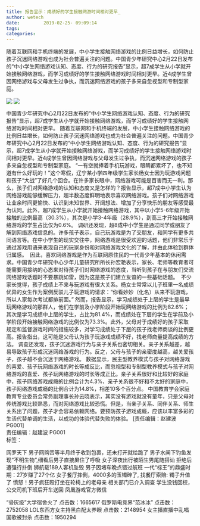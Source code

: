 ```yaml
---
title: 报告显示：成绩好的学生接触网游时间相对更早_
author: wetech
date:         2019-02-25- 09:09:14        
tags: 
categories: 
---
```

随着互联网和手机终端的发展，中小学生接触网络游戏的比例日益增长，如何防止孩子沉迷网络游戏也成为社会普遍关注的问题。中国青少年研究中心2月22日发布的“中小学生网络游戏认知、态度、行为的研究报告”显示，超7成学生从小学就开始接触网络游戏，而学习成绩好的学生接触网络游戏时间相对更早。近4成学生曾因网络游戏与父母发生过争执，而沉迷网络游戏的孩子多来自忽视型和专制型家庭。
<!-- more -->
                                
<img align="center" border="0" src="http://p2.ifengimg.com/a/2016/0810/204c433878d5cf9size1_w16_h16.png" />
                                        
<img align="center" border="0" src="http://d.ifengimg.com/w80_h80_nocache/y2.ifengimg.com/e01ed39fc2da5d4a/2013/1224/game.jpg" />
                            
中国青少年研究中心2月22日发布的“中小学生网络游戏认知、态度、行为的研究报告”显示，超7成学生从小学就开始接触网络游戏，而学习成绩好的学生接触网络游戏时间相对更早。
随着互联网和手机终端的发展，中小学生接触网络游戏的比例日益增长，如何防止孩子沉迷网络游戏也成为社会普遍关注的问题。中国青少年研究中心2月22日发布的“中小学生网络游戏认知、态度、行为的研究报告”显示，超7成学生从小学就开始接触网络游戏，而学习成绩好的学生接触网络游戏时间相对更早。近4成学生曾因网络游戏与父母发生过争执，而沉迷网络游戏的孩子多来自忽视型和专制型家庭。
“一有空就捧着手机玩游戏，眼睛都累坏了，也不知道有什么好玩的！”这个寒假，辽宁某小学四年级学生家长杨女士因为玩游戏问题和孩子“大战”了好几个回合。在许多家长眼中，网络游戏可能是百害而无一利。那么，孩子们对网络游戏的认知和态度又是怎样的？报告显示，超7成中小学生认为网络游戏能够缓解压力，超半数态度鲜明地表示喜欢网络游戏。孩子们对网络游戏让业余时间更愉快、认识到未知世界、开阔想法、增加了分享快乐的朋友等感受最为认同。此外，超7成学生从小学就开始接触网络游戏，其中以小学5-6年级开始接触的比例最高（30.3%），其次是小学3-4年级（28.9%），到高三才开始接触网络游戏的学生占比仅为0.6%。
调研还发现，超8成中小学生是通过同学或朋友了解到网络游戏信息的。许多孩子表示，自己玩游戏是为了交朋友，和同学有更多共同语言等。在中小学生的现实交往中，网络游戏是很受欢迎的话题，他们非常乐于通过游戏用语来表现自己的玩家身份和对网络游戏文化的了解，并由此体验到群体归属感。 
因此，喜欢网络游戏是作为互联网原住民的一代青少年基本的休闲需求。中国青少年研究中心少年儿童研究所所长孙宏艳表示，家长、老师等教育者可能需要用接纳的心态来对待孩子们对网络游戏的态度，当听到孩子在与朋友们交流网络游戏话题时不要暴跳如雷，因为这是孩子们建立友谊的一些基础话题。 
不少家长觉得，孩子成绩上不来与玩游戏有很大关系。杨女士常常以儿子班里一名成绩优异的女生作为案例反驳儿子玩游戏的请求：“你看妙妙（化名）从来不玩游戏，所以人家每次考试都排前面。”
然而，报告显示，学习成绩处于上层的学生是最早玩网络游戏的那群人，他们在学前及小学阶段开始玩网络游戏的比例为82.6%；其次是学习成绩中上层的学生，占比为81.4%，而成绩处在下层的学生在学前及小学阶段开始接触网络游戏的比例仅为73.3%。此外，父母对于成绩好的孩子采取规定和监督游戏时间的措施较多，对学习成绩处于下层的孩子找老师商谈的比例更高。报告指出，这可能是父母认为孩子玩游戏成绩不好，找老师商量提高成绩的方法。
调查还发现，孩子沉迷游戏行为与亲子关系也密切相关。亲子关系越差，越易导致孩子形成沉迷网络游戏的行为。反之，父母与孩子的亲密度越高，越关爱孩子，孩子越不会沉迷于网络游戏。 数据显示，民主型教养模式与孩子对网络游戏的喜爱、孩子玩网络游戏的时长等成反比，而忽视型和专制型教养模式与孩子对网络游戏的喜爱、孩子玩网络游戏的时长等成正比。亲子关系很好和比较好的家庭中，孩子网络游戏成瘾的比例合计为4.3%，亲子关系很不好和不太好的家庭中，孩子网络游戏成瘾的比例合计为14.8%，相差10多个百分点。
中国教育学会家庭教育专业委员会常务副理事长孙云晓表示，其实没有游戏就没有童年，只是父母对传统游戏比较熟悉，而对网络游戏比较恐慌。但是，当亲子关系、同伴关系、师生关系出了问题，孩子才会容易依赖网络。要预防孩子游戏成瘾，应该以丰富多彩的生活代替单调的生活，以成功的体验代替失败的体验。
                                [责任编辑：赵建波                                    PG001]                            
                                责任编辑：赵建波                                    PG001                            
                                标签：                                    
                                        
                                        
                                                                    
网罗天下
男子网购苦等半月终于收到包裹，还未打开就给跪了
男子水闸下钓鱼发现“不明生物”,细看后男子直接屏住了呼吸
女子深夜出行被陌生男尾随搭讪 拒绝后遭强行扑倒
狮航载189人客机坠毁 男子因堵车晚点错过航班
一代“标王”的鼎盛时期：27岁赚了27个亿
女子餐厅摔倒，4000多的玉镯碎了, 找餐厅索赔: 镯子升值了
愤怒！男子疯狂殴打坐在轮椅上的老母亲 相关部门已介入调查
学生没钱回校，公交司机下班后开车送回
凤凰游戏官方微信
                                        
                                    
“骨灰级”大学宿舍火了
点击数：1665617
俄罗斯电竞界“范冰冰”
点击数：2752058
LOL东西方女主持黑白配太养眼
点击数：2148954
女主播直播中乱唱国歌被封杀
点击数：1950294
